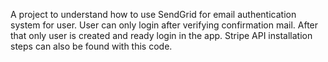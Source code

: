 
  A project to understand how to use SendGrid for email authentication system for user.
  User can only login after verifying confirmation mail. After that only user is created and ready login in the app.
  Stripe API installation steps can also be found with this code.

  

